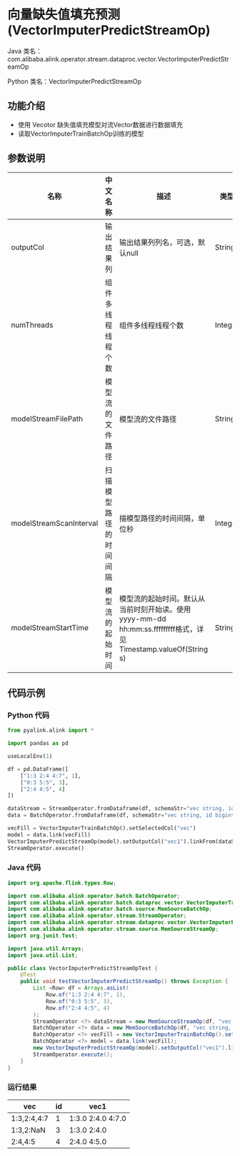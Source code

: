 # 向量缺失值填充预测 (VectorImputerPredictStreamOp)
Java 类名：com.alibaba.alink.operator.stream.dataproc.vector.VectorImputerPredictStreamOp

Python 类名：VectorImputerPredictStreamOp


## 功能介绍
- 使用 Vecotor 缺失值填充模型对流Vector数据进行数据填充
- 读取VectorImputerTrainBatchOp训练的模型

## 参数说明
| 名称 | 中文名称 | 描述 | 类型 | 是否必须？ | 默认值 |
| --- | --- | --- | --- | --- | --- |
| outputCol | 输出结果列 | 输出结果列列名，可选，默认null | String |  | null |
| numThreads | 组件多线程线程个数 | 组件多线程线程个数 | Integer |  | 1 |
| modelStreamFilePath | 模型流的文件路径 | 模型流的文件路径 | String |  | null |
| modelStreamScanInterval | 扫描模型路径的时间间隔 | 描模型路径的时间间隔，单位秒 | Integer |  | 10 |
| modelStreamStartTime | 模型流的起始时间 | 模型流的起始时间。默认从当前时刻开始读。使用yyyy-mm-dd hh:mm:ss.fffffffff格式，详见Timestamp.valueOf(String s) | String |  | null |


## 代码示例
### Python 代码
```python
from pyalink.alink import *

import pandas as pd

useLocalEnv(1)

df = pd.DataFrame([
    ["1:3 2:4 4:7", 1],
    ["0:3 5:5", 3],
    ["2:4 4:5", 4]
])

dataStream = StreamOperator.fromDataframe(df, schemaStr="vec string, id bigint")
data = BatchOperator.fromDataframe(df, schemaStr="vec string, id bigint")

vecFill = VectorImputerTrainBatchOp().setSelectedCol("vec")
model = data.link(vecFill)
VectorImputerPredictStreamOp(model).setOutputCol("vec1").linkFrom(dataStream).print()
StreamOperator.execute()
```
### Java 代码
```java
import org.apache.flink.types.Row;

import com.alibaba.alink.operator.batch.BatchOperator;
import com.alibaba.alink.operator.batch.dataproc.vector.VectorImputerTrainBatchOp;
import com.alibaba.alink.operator.batch.source.MemSourceBatchOp;
import com.alibaba.alink.operator.stream.StreamOperator;
import com.alibaba.alink.operator.stream.dataproc.vector.VectorImputerPredictStreamOp;
import com.alibaba.alink.operator.stream.source.MemSourceStreamOp;
import org.junit.Test;

import java.util.Arrays;
import java.util.List;

public class VectorImputerPredictStreamOpTest {
	@Test
	public void testVectorImputerPredictStreamOp() throws Exception {
		List <Row> df = Arrays.asList(
			Row.of("1:3 2:4 4:7", 1),
			Row.of("0:3 5:5", 3),
			Row.of("2:4 4:5", 4)
		);
		StreamOperator <?> dataStream = new MemSourceStreamOp(df, "vec string, id int");
		BatchOperator <?> data = new MemSourceBatchOp(df, "vec string, id int");
		BatchOperator <?> vecFill = new VectorImputerTrainBatchOp().setSelectedCol("vec");
		BatchOperator <?> model = data.link(vecFill);
		new VectorImputerPredictStreamOp(model).setOutputCol("vec1").linkFrom(dataStream).print();
		StreamOperator.execute();
	}
}
```
### 运行结果


| vec         | id   | vec1              |
| ----------- | ---- | ----------------- |
| 1:3,2:4,4:7 | 1    | 1:3.0 2:4.0 4:7.0 |
| 1:3,2:NaN   | 3    | 1:3.0 2:4.0       |
| 2:4,4:5     | 4    | 2:4.0 4:5.0       |
